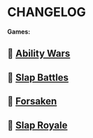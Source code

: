 # CHANGELOG

__Games:__
## 🔗 [Ability Wars](https://github.com/notzanocoddz4/BobHub/blob/main/Log/AbilityWars.md)
## 🔗 [Slap Battles](https://github.com/notzanocoddz4/BobHub/blob/main/Log/SlapBattles.md)
## 🔗 [Forsaken](https://github.com/notzanocoddz4/BobHub/blob/main/Log/Forsaken.md)
## 🔗 [Slap Royale](https://github.com/notzanocoddz4/BobHub/blob/main/Log/SlapRoyale.md)